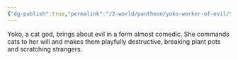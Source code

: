 ```yaml
---
{"dg-publish":true,"permalink":"/2-world/pantheon/yoko-worker-of-evil/"}
---
```


Yoko, a cat god, brings about evil in a form almost comedic. She commands cats to her will and makes them playfully destructive, breaking plant pots and scratching strangers.